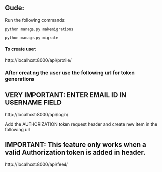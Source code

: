 ## Gude:
Run the following commands:
```python
python manage.py makemigrations
```

```python
python manage.py migrate
```

#### To create user:
http://localhost:8000/api/profile/

### After creating the user use the following url for token generations
## VERY IMPORTANT: ENTER EMAIL ID IN USERNAME FIELD
http://localhost:8000/api/login/

Add the AUTHORIZATION token request header and create new item in the following url
## IMPORTANT: This feature only works when a valid Authorization token is added in header.
http://localhost:8000/api/feed/